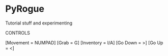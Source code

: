 # PyRogue
Tutorial stuff and experimenting

CONTROLS

[Movement =    NUMPAD]
[Grab =        G]
[Inventory =   I/A]
[Go Down =     >]
[Go Up =       <]

